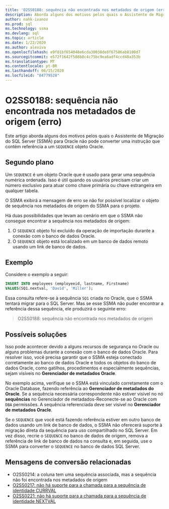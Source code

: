 ```yaml
---
title: 'O2SS0188: sequência não encontrada nos metadados de origem (erro)'
description: Aborda alguns dos motivos pelos quais o Assistente de Migração do SQL Server (SSMA) para Oracle não pode converter uma instrução que contém referência a um objeto de sequência do Oracle.
author: nahk-ivanov
ms.prod: sql
ms.technology: ssma
ms.devlang: sql
ms.topic: article
ms.date: 1/22/2020
ms.author: alexiva
ms.openlocfilehash: e9f01bf654048e6cda30038de8f67506ab8100d7
ms.sourcegitcommit: e572f1642f588b8c4c75bc9ea6adf4ccd48a353b
ms.translationtype: MT
ms.contentlocale: pt-BR
ms.lasthandoff: 06/15/2020
ms.locfileid: "84779528"
---
```

# <a name="o2ss0188-sequence-not-found-in-source-metadata-error"></a>O2SS0188: sequência não encontrada nos metadados de origem (erro)

Este artigo aborda alguns dos motivos pelos quais o Assistente de Migração do SQL Server (SSMA) para Oracle não pode converter uma instrução que contém referência a um `SEQUENCE` objeto Oracle.

## <a name="background"></a>Segundo plano

Um `SEQUENCE` é um objeto Oracle que é usado para gerar uma sequência numérica ordenada. Isso é útil quando os usuários precisam criar um número exclusivo para atuar como chave primária ou chave estrangeira em qualquer tabela.

O SSMA exibirá a mensagem de erro se não for possível localizar o objeto de sequência nos metadados de origem do SSMA para o projeto.

Há duas possibilidades que levam ao cenário em que o SSMA não consegue encontrar a sequência nos metadados de origem:

1. O `SEQUENCE` objeto foi excluído da operação de importação durante a conexão com o banco de dados Oracle.
2. O `SEQUENCE` objeto está localizado em um banco de dados remoto usando um link de banco de dados.

## <a name="example"></a>Exemplo

Considere o exemplo a seguir:

```sql
INSERT INTO employees (employeeid, lastname, Firstname)
VALUES(SQ1.nextval, 'David', 'Miller');
```

Essa consulta refere-se à sequência `SQ1` criada no Oracle, que o SSMA tentará migrar para o SQL Server. Mas se esse SSMA não puder encontrar a referência dessa sequência, ele produzirá o seguinte erro:

> O2SS0188: sequência não encontrada nos metadados de origem

## <a name="possible-remedies"></a>Possíveis soluções

Isso pode acontecer devido a alguns recursos de segurança no Oracle ou alguns problemas durante a conexão com o banco de dados Oracle. Para resolver isso, você precisa garantir que o SSMA esteja conectado corretamente ao banco de dados Oracle e todos os objetos do banco de dados Oracle, como gatilhos, procedimentos e especialmente sequências, sejam visíveis no **Gerenciador de metadados Oracle**.

No exemplo acima, verifique se o SSMA está vinculado corretamente com o Oracle Database, fazendo referência ao **Gerenciador de metadados do Oracle**. Se a sequência necessária correspondente não estiver visível no nó **sequências** no Gerenciador de metadados-Reconecte-se ao Oracle com `DBA` permissões. A sequência referenciada deve ser visível no **Gerenciador de metadados Oracle**.

Se o `SEQUENCE` que você está fazendo referência estiver em outro banco de dados usando um link de banco de dados, o SSMA não oferecerá suporte à migração direta da sequência para uso compartilhado no SQL Server. Em vez disso, recrie o `SEQUENCE` no banco de dados de origem, remova a referência de link de banco de dados na consulta e, em seguida, use o SSMA para converter o `SEQUENCE` no banco de dados SQL Server.

## <a name="related-conversion-messages"></a>Mensagens de conversão relacionadas

* O2SS0214: a coluna tem uma sequência associada, mas a sequência não foi encontrada nos metadados de origem
* [O2SS0217: não há suporte para a chamada para a sequência de identidade CURRVAL](o2ss0217.md)
* [O2SS0221: não há suporte para a chamada para a sequência de identidade NEXTVAL](o2ss0221.md)
